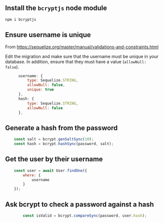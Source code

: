 
## Install the `bcryptjs` node module

```sh
npm i bcryptjs
```

## Ensure username is unique

From https://sequelize.org/master/manual/validations-and-constraints.html


Edit the migration and make sure that the username must be unique in your database.
In addition, ensure that they must have a value (`allowNull: false`).

```js
      username: {
          type: Sequelize.STRING,
          allowNull: false,
          unique: true
      },
      hash: {
          type: Sequelize.STRING,
          allowNull: false
      },
```

## Generate a hash from the password

```js
    const salt = bcrypt.genSaltSync(10);
    const hash = bcrypt.hashSync(password, salt);

```

## Get the user by their username

```js
    const user = await User.findOne({
        where: {
            username
        }
    });
```

## Ask bcrypt to check a password against a hash


```js
        const isValid = bcrypt.compareSync(password, user.hash);
```
